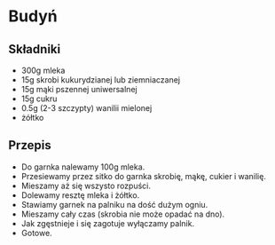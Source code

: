 # Budyń

## Składniki
- 300g mleka
- 15g skrobi kukurydzianej lub ziemniaczanej
- 15g mąki pszennej uniwersalnej
- 15g cukru
- 0.5g (2-3 szczypty) wanilii mielonej
- żółtko

## Przepis
- Do garnka nalewamy 100g mleka.
- Przesiewamy przez sitko do garnka skrobię, mąkę, cukier i wanilię.
- Mieszamy aż się wszysto rozpuści.
- Dolewamy resztę mleka i żółtko.
- Stawiamy garnek na palniku na dość dużym ogniu.
- Mieszamy cały czas (skrobia nie może opadać na dno).
- Jak zgęstnieje i się zagotuje wyłączamy palnik.
- Gotowe.
